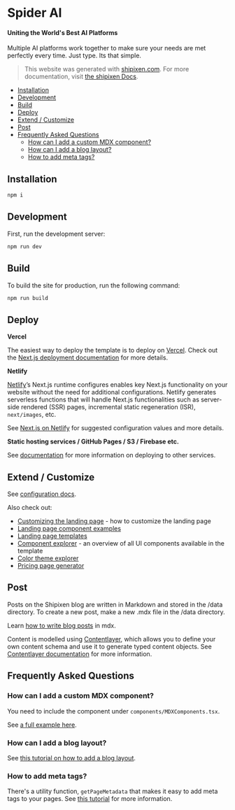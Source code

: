 Spider AI
==================

#### Uniting the World&apos;s Best AI Platforms
Multiple AI platforms work together to make sure your needs are met perfectly every time. Just type. Its that simple.

> This website was generated with [shipixen.com](https://shipixen.com).
> For more documentation, visit [the shipixen Docs](https://shipixen.com/boilerplate-documentation).

- [Installation](#installation)
- [Development](#development)
- [Build](#build)
- [Deploy](#deploy)
- [Extend / Customize](#extend--customize)
- [Post](#post)
- [Frequently Asked Questions](#frequently-asked-questions)
  - [How can I add a custom MDX component?](#how-can-i-add-a-custom-mdx-component)
  - [How can I add a blog layout?](#how-can-i-add-a-blog-layout)
  - [How to add meta tags?](#how-to-add-meta-tags)

## Installation

```bash
npm i
```

## Development

First, run the development server:

```bash
npm run dev
```

## Build

To build the site for production, run the following command:

```bash
npm run build
```


## Deploy

**Vercel**

The easiest way to deploy the template is to deploy on [Vercel](https://vercel.com). Check out the [Next.js deployment documentation](https://nextjs.org/docs/app/building-your-application/deploying) for more details.

**Netlify**

[Netlify](https://www.netlify.com/)’s Next.js runtime configures enables key Next.js functionality on your website without the need for additional configurations. Netlify generates serverless functions that will handle Next.js functionalities such as server-side rendered (SSR) pages, incremental static regeneration (ISR), `next/images`, etc.

See [Next.js on Netlify](https://docs.netlify.com/integrations/frameworks/next-js/overview/#next-js-runtime) for suggested configuration values and more details.

**Static hosting services / GitHub Pages / S3 / Firebase etc.**

See [documentation](https://shipixen.com/boilerplate-documentation/other-deployment-options#main) for more information on deploying to other services.


## Extend / Customize
See [configuration docs](https://shipixen.com/boilerplate-documentation/configuration#main).

Also check out:
- [Customizing the landing page](https://shipixen.com/boilerplate-documentation/customizing-landing-page#main) - how to customize the landing page
- [Landing page component examples](https://shipixen.com/demo/landing-page-component-examples)
- [Landing page templates](https://shipixen.com/demo/landing-page-templates)
- [Component explorer](https://shipixen.com/component-explorer-shadcn) - an overview of all UI components available in the template
- [Color theme explorer](https://shipixen.com/color-theme-explorer-shadcn)
- [Pricing page generator](https://shipixen.com/shadcn-pricing-page)

## Post

Posts on the Shipixen blog are written in Markdown and stored in the /data directory. To create a new post, make a new .mdx file in the /data directory.

Learn [how to write blog posts](https://shipixen.com/boilerplate-documentation/using-the-shipixen-blog#main) in mdx.

Content is modelled using [Contentlayer](https://www.contentlayer.dev/), which allows you to define your own content schema and use it to generate typed content objects. See [Contentlayer documentation](https://www.contentlayer.dev/docs/getting-started) for more information.

## Frequently Asked Questions

### How can I add a custom MDX component?
You need to include the component under `components/MDXComponents.tsx`.

See [a full example here](https://shipixen.com/boilerplate-documentation/creating-a-blog-mdx-component#main).

### How can I add a blog layout?
See [this tutorial on how to add a blog layout](https://shipixen.com/boilerplate-documentation/creating-a-layout#main).

### How to add meta tags?
There's a utility function, `getPageMetadata` that makes it easy to add meta tags to your pages. See [this tutorial](https://shipixen.com/boilerplate-documentation/adding-metas-to-a-page#main) for more information.
